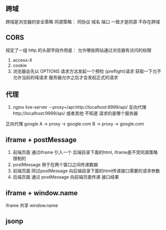 ## 跨域
  跨域是浏览器的安全策略
  同源策略：
  同协议 域名 端口 一致才是同源 不存在跨域 


## CORS
  规定了一组 http 的头部字段作用是：
  允许哪些网站通过浏览器有访问的权限 
  1. access-X
  2. cookie
  3. 浏览器会先以 OPTIONS 请求方法发起一个预检 (preflight)请求 获取一下允不允许当前的域请求 服务器允许之后才会发起正式的请求

## 代理 
1. nginx
  live-server --proxy=/api:http://localhost:9999/api/
  反向代理 
  http://localhost:9999/api/  或者其他
  不知道 请求的是哪个服务器

  正向代理 
  google 
  A -> proxy -> google.com
  B -> proxy -> google.com
## iframe + postMessage
1. 前端页面 通过iframe 引入一个 后端目录下面的html,
  iframe是不受同源策略限制的 
2. postMessage 用于在两个窗口之间传递数据
3. 前端页面 同过postMessage 向后端目录下面的html传递接口需要的请求参数
4. 后端页面 通过 postMessage 向前端页面传递 接口结果

## iframe + window.name
iframe 共享 window.name

## jsonp